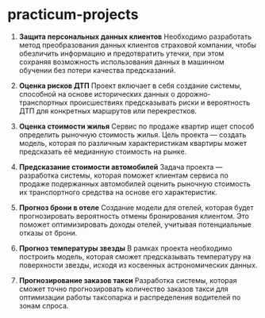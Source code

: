 # practicum-projects

1. **Защита персональных данных клиентов**
   Необходимо разработать метод преобразования данных клиентов страховой компании, чтобы обезличить информацию и предотвратить утечки, при этом сохраняя возможность использования данных в машинном обучении без потери качества предсказаний.

2. **Оценка рисков ДТП**
   Проект включает в себя создание системы, способной на основе исторических данных о дорожно-транспортных происшествиях предсказывать риски и вероятность ДТП для конкретных маршрутов или перекрестков.

3. **Оценка стоимости жилья**
   Сервис по продаже квартир ищет способ определить рыночную стоимость жилья. Цель проекта — создать модель, которая по различным характеристикам квартиры может предсказать её медианную стоимость на рынке.

4. **Предсказание стоимости автомобилей**
   Задача проекта — разработка системы, которая поможет клиентам сервиса по продаже подержанных автомобилей оценить рыночную стоимость их транспортного средства на основе его характеристик.

5. **Прогноз брони в отеле**
   Создание модели для отелей, которая будет прогнозировать вероятность отмены бронирования клиентом. Это поможет оптимизировать доходы отелей, учитывая потенциальные отказы от брони.

6. **Прогноз температуры звезды**
   В рамках проекта необходимо построить модель, которая сможет предсказывать температуру на поверхности звезды, исходя из косвенных астрономических данных.

7. **Прогнозирование заказов такси**
   Разработка системы, которая сможет точно прогнозировать количество заказов такси для оптимизации работы таксопарка и распределения водителей по зонам спроса.
